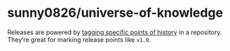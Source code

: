 # sunny0826/universe-of-knowledge

Releases are powered by [tagging specific points of history](https://git-scm.com/book/en/Git-Basics-Tagging) in a repository. They’re great for marking release points like `v1.0`.

